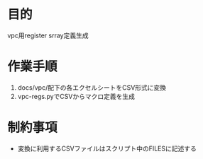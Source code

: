 # 目的

vpc用register srray定義生成

# 作業手順

1. docs/vpc/配下の各エクセルシートをCSV形式に変換
2. vpc-regs.pyでCSVからマクロ定義を生成

# 制約事項

* 変換に利用するCSVファイルはスクリプト中のFILESに記述する
